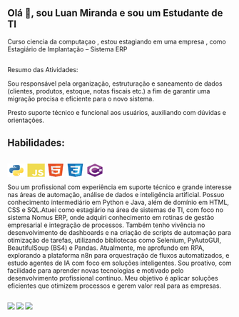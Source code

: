 ## Olá 👋, sou Luan Miranda e sou um Estudante de TI
Curso ciencia da computaçao , estou estagiando em uma empresa , como Estagiário de Implantação – Sistema ERP
##
Resumo das Atividades:

Sou responsável pela organização, estruturação e saneamento de dados (clientes, produtos, estoque, notas fiscais etc.) a fim de garantir uma migração precisa e eficiente para o novo sistema.

Presto suporte técnico e funcional aos usuários, auxiliando com dúvidas e orientações.

##

## Habilidades:
<div style="display: inline_block"><br>
  <img align="center" alt="Luan-Python" height="30" width="40" src="https://raw.githubusercontent.com/devicons/devicon/master/icons/python/python-original.svg">
  <img align="center" alt="Luan-Js" height="30" width="40" src="https://raw.githubusercontent.com/devicons/devicon/master/icons/javascript/javascript-plain.svg">
  <img align="center" alt="Luan-HTML" height="30" width="40" src="https://raw.githubusercontent.com/devicons/devicon/master/icons/html5/html5-original.svg">
  <img align="center" alt="Luan-CSS" height="30" width="40" src="https://raw.githubusercontent.com/devicons/devicon/master/icons/css3/css3-original.svg">
  <img align="center" alt="Luan-Csharp" height="30" width="40" src="https://raw.githubusercontent.com/devicons/devicon/master/icons/csharp/csharp-original.svg">
  
  
Sou um profissional com experiência em suporte técnico e grande interesse nas áreas de automação, análise de dados e inteligência artificial. Possuo conhecimento intermediário em Python e Java, além de domínio em HTML, CSS e SQL.Atuei como estagiário na área de sistemas de TI, com foco no sistema Nomus ERP, onde adquiri conhecimento em rotinas de gestão empresarial e integração de processos. Também tenho vivência no desenvolvimento de dashboards e na criação de scripts de automação para otimização de tarefas, utilizando bibliotecas como Selenium, PyAutoGUI, BeautifulSoup (BS4) e Pandas.
Atualmente, me aprofundo em RPA, explorando a plataforma n8n para orquestração de fluxos automatizados, e estudo agentes de IA com foco em soluções inteligentes.
Sou proativo, com facilidade para aprender novas tecnologias e motivado pelo desenvolvimento profissional contínuo. Meu objetivo é aplicar soluções eficientes que otimizem processos e gerem valor real para as empresas.         
          
</div>

## 

<div> 
  <a href="" target="_blank"><img src="https://img.shields.io/badge/-Instagram-%23E4405F?style=for-the-badge&logo=instagram&logoColor=white" target="_blank"></a>
  <a href = "luan.oliveira0602@gmail.com"><img src="https://img.shields.io/badge/-Gmail-%23333?style=for-the-badge&logo=gmail&logoColor=white" target="_blank"></a>
  <a href="https://www.linkedin.com/in/luan-miranda0602/" target="_blank"><img src="https://img.shields.io/badge/-LinkedIn-%230077B5?style=for-the-badge&logo=linkedin&logoColor=white" target="_blank"></a> 
</div>
